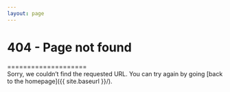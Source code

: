 ```yaml
---
layout: page
---
```



# 404 - Page not found  
====================  
Sorry, we couldn’t find the requested URL. You can try again by going [back to the homepage]({{ site.baseurl }}/).
